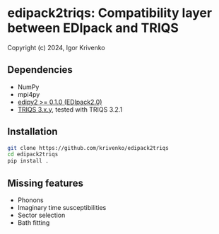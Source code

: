 # edipack2triqs: Compatibility layer between EDIpack and TRIQS

Copyright (c) 2024, Igor Krivenko

## Dependencies

* NumPy
* mpi4py
* [edipy2 >= 0.1.0 (EDIpack2.0)](https://github.com/aamaricci/EDIpack2.0)
* [TRIQS 3.x.y](https://triqs.github.io/triqs/latest), tested with TRIQS 3.2.1

## Installation

```bash
git clone https://github.com/krivenko/edipack2triqs
cd edipack2triqs
pip install .
```

## Missing features

* Phonons
* Imaginary time susceptibilities
* Sector selection
* Bath fitting
